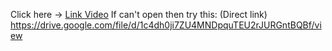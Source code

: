 Click here -> [Link Video](https://drive.google.com/file/d/1c4dh0ji7ZU4MNDpquTEU2rJURGntBQBf/view)
If can't open then try this: (Direct link)
https://drive.google.com/file/d/1c4dh0ji7ZU4MNDpquTEU2rJURGntBQBf/view